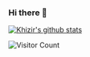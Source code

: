 ### Hi there 👋

<!--
**khizirsiddiqui/khizirsiddiqui** is a ✨ _special_ ✨ repository because its `README.md` (this file) appears on your GitHub profile.

Here are some ideas to get you started:

- 🔭 I’m currently working on ...
- 🌱 I’m currently learning ...
- 👯 I’m looking to collaborate on ...
- 🤔 I’m looking for help with ...
- 💬 Ask me about ...
- 📫 How to reach me: ...
- 😄 Pronouns: ...
- ⚡ Fun fact: ...
-->

[![Khizir's github stats](https://github-readme-stats.vercel.app/api?username=khizirsiddiqui&show_icons=true&theme=dracula)](https://github.com/anuraghazra/github-readme-stats)

![Visitor Count](https://profile-counter.glitch.me/khizirsiddiqui/count.svg)
